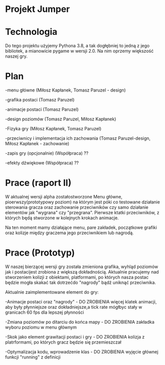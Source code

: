 # Projekt Jumper


# Technologia
Do tego projektu użyjemy Pythona 3.8, a tak dogłębniej to jedną z jego bibliotek, a mianowicie pygame w wersji 2.0. Na nim oprzemy większość naszej gry.

# Plan
-menu główne (Miłosz Kapłanek, Tomasz Paruzel - design)

-grafika postaci (Tomasz Paruzel)

-animacje postaci (Tomasz Paruzel)

-design poziomów (Tomasz Paruzel, Miłosz Kapłanek)

-Fizyka gry (Miłosz Kapłanek, Tomasz Paruzel)

-przeciwnicy i implementacja ich zachowania (Tomasz Paruzel-design, Miłosz Kapłanek - zachowanie)

-zapis gry (opcjonalnie) (Współpraca) ??

-efekty dźwiękowe (Współpraca) ??

# Prace (raport II)
W aktualnej wersji alpha zostałostworzone Menu główne, pioerwszy(prototypowy poziom) na którym jest póki co testowane działanie sterowania gracza oraz zachowanie przeciwników czy samo działanie elementów jak "wygrana" czy "przegrana". Pierwsze ktatki przeciwników, z których będą stworzone w kolejnych krokach animacje.

Na ten moment mamy działające menu, pare zakładek, początkowe grafiki oraz kolizje między graczema jego przeciwnikiem lub nagrodą.

# Prace (Prototyp)

W naszej bierzącej wersji gry została zmieniona grafika, wyhląd poziomów jak i postacijest zrobiona z większą  dokładnością. 
Aktualnie pracujemy nad stworzeniem kolizji z obiektami, platformami, po których nasza postac będzie mogła skakać tak dotrzećdo "nagrody" bądź uniknąć przeciwnika.

Aktualnie zaimplementowane element do gry:

-Animacje postaci oraz "nagrody" - DO ZROBIENIA więcej klatek animacji, aby były płynniejsze oraz dokładniejsze,a tick rate mógłbyc stały w granicach 60 fps dla lepszej płynności 

-Zmiana poziomów po ditarciu do końca mapy - DO ZROBIENIA zakładka wyboru poziomu w menu głównym

-Skok jako element grawitacji postaci i gry - DO ZROBIENIA kolizja z platrformami, po których gracz będzie się przemieszczał

-Optymalizacja kodu, wprowadzenie klas - DO ZROBIENIA wyjęcie głównej funkcji "running" z definicji
